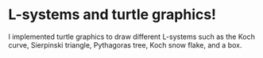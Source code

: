 # L-systems and turtle graphics!

I implemented turtle graphics to draw different L-systems such as the Koch curve, Sierpinski triangle, Pythagoras tree, Koch snow flake, and a box.
